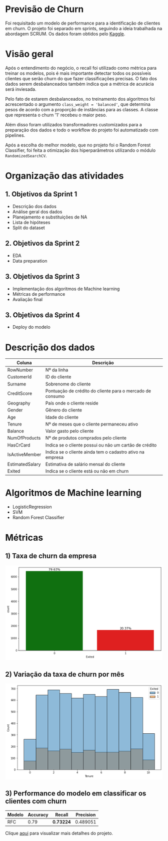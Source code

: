 # Previsão de Churn

Foi requisitado um modelo de performance para a identificação de clientes em churn. O projeto foi separado em sprints, seguindo a ideia trabalhada na abordagem SCRUM. Os dados foram obtidos pelo [Kaggle](https://www.kaggle.com/datasets/mervetorkan/churndataset).  

# Visão geral

Após o entendimento do negócio, o recall foi utilizado como métrica para treinar os modelos, pois é mais importante detectar todos os possíveis clientes que serão churn do que fazer classificações precisas. O fato dos dados serem desbalanceados também indica que a métrica de acurácia será inviesada.

Pelo fato de estarem desbalanceados, no treinamento dos algoritmos foi acrescentado o argumento `class_weight = 'balanced'`, que determina pesos de acordo com a proporção de instâncias para as classes. A classe que representa o churn '1' recebeu o maior peso.

Além disso foram utilizados transformadores customizados para a preparação dos dados e todo o workflow do projeto foi automatizado com pipelines.

Após a escolha do melhor modelo, que no projeto foi o Random Forest Classifier, foi feita a otimização dos hiperparâmetros utilizando o módulo `RandomizedSearchCV`.


# Organização das atividades


## 1. Objetivos da Sprint 1

- Descrição dos dados
- Análise geral dos dados
- Planejamento e substituições de NA
- Lista de hipóteses
- Split do dataset


## 2. Objetivos da Sprint 2
- EDA
- Data preparation

## 3. Objetivos da Sprint 3

- Implementação dos algoritmos de Machine learning
- Métricas de performance
- Avaliação final


## 3. Objetivos da Sprint 4

- Deploy do modelo


# Descrição dos dados

Coluna | Descrição
-------|----------
RowNumber | Nº da linha
CustomerId | ID do cliente
Surname | Sobrenome do cliente
CreditScore | Pontuação de crédito do cliente para o mercado de consumo
Geography | País onde o cliente reside
Gender | Gênero do cliente
Age | Idade do cliente
Tenure| Nº de meses que o cliente permaneceu ativo
Balance  | Valor gasto pelo cliente
NumOfProducts | Nº de produtos comprados pelo cliente
HasCrCard | Indica se o cliente possui ou não um cartão de crédito
IsActiveMember | Indica se o cliente ainda tem o cadastro ativo na empresa
EstimatedSalary | Estimativa de salário mensal do cliente
Exited | Indica se o cliente está ou não em churn 


# Algoritmos de Machine learning

- LogisticRegression
- SVM
- Random Forest Classifier


# Métricas   
## 1) Taxa de churn da empresa

![métrica1](img/m1.png)

## 2) Variação da taxa de churn por mês  

![métrica2](img/m2.png)


## 3) Performance do modelo em classificar os clientes com churn  

<div align="center">

Modelo | Accuracy | Recall | Precision
-------|----------|--------| ----------
RFC | 0.79	| **0.73224** | 0.489051

</div>

 
Clique [aqui](https://github.com/deborabmfreitas/projeto-churn-classificacao/blob/main/churn-prediction-project.ipynb) para visualizar mais detalhes do projeto.